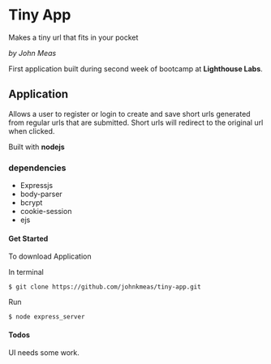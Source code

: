 # Tiny App
Makes a tiny url that fits in your pocket

*by John Meas*

First application built during second week of bootcamp at **Lighthouse Labs**.

## Application

Allows a user to register or login to create and save short urls generated from regular urls that are submitted. Short urls will redirect to the original url when clicked.

Built with **nodejs**


### dependencies
  - Expressjs
  - body-parser
  - bcrypt
  - cookie-session
  - ejs

#### Get Started

To download Application

In terminal

`$ git clone https://github.com/johnkmeas/tiny-app.git`

Run

`$ node express_server`

#### Todos
UI needs some work.
